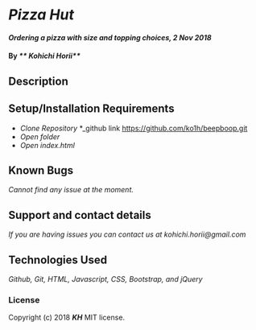 # _Pizza Hut_

#### _Ordering a pizza with size and topping choices, 2 Nov 2018_

#### By _** Kohichi Horii**_

## Description



## Setup/Installation Requirements

* _Clone Repository_
*_github link https://github.com/ko1h/beepboop.git
* _Open folder_
* _Open index.html_





## Known Bugs

_Cannot find any issue at the moment._

## Support and contact details

_If you are having issues you can contact us at kohichi.horii@gmail.com_

## Technologies Used

_Github, Git, HTML, Javascript, CSS, Bootstrap, and jQuery_


### License
Copyright (c) 2018 **_KH_** MIT license.
